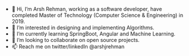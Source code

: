 - 👋 Hi, I’m Arsh Rehman, working as a software developer, have completed Master of Technology (Computer Science & Engineering) in 2019.
- 👀 I’m interested in designing and implementing Algorithms.
- 🌱 I’m currently learning SpringBoot, Angular and Machine Learning.
- 💞️ I’m looking to collaborate on open source projects.
- 📫 Reach me on twitter/linkedIn @arshjrehman

<!---
arshjrehman/arshjrehman is a ✨ special ✨ repository because its `README.md` (this file) appears on your GitHub profile.
You can click the Preview link to take a look at your changes.
--->
